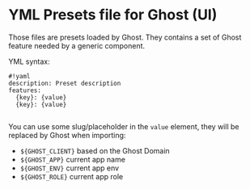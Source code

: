 YML Presets file for Ghost (UI)
===============================

Those files are presets loaded by Ghost.
They contains a set of Ghost feature needed by a generic component.

YML syntax:


```
#!yaml
description: Preset description
features:
  {key}: {value}
  {key}: {value}


```

You can use some slug/placeholder in the `value` element, they will be replaced by Ghost when importing:

* `${GHOST_CLIENT}` based on the Ghost Domain
* `${GHOST_APP}` current app name
* `${GHOST_ENV}` current app env
* `${GHOST_ROLE}` current app role

